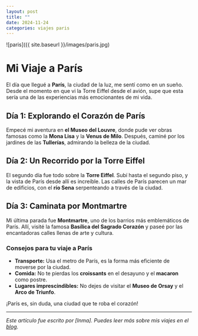 ```yaml
---
layout: post
title: ""
date: 2024-11-24
categories: viajes paris
---
```

![paris]({{ site.baseurl }}/images/paris.jpg)
# Mi Viaje a París

El día que llegué a **París**, la ciudad de la luz, me sentí como en un sueño. Desde el momento en que vi la Torre Eiffel desde el avión, supe que esta sería una de las experiencias más emocionantes de mi vida.

## Día 1: Explorando el Corazón de París

Empecé mi aventura en **el Museo del Louvre**, donde pude ver obras famosas como la **Mona Lisa** y la **Venus de Milo**. Después, caminé por los jardines de las **Tullerías**, admirando la belleza de la ciudad.

## Día 2: Un Recorrido por la Torre Eiffel

El segundo día fue todo sobre la **Torre Eiffel**. Subí hasta el segundo piso, y la vista de París desde allí es increíble. Las calles de París parecen un mar de edificios, con el **río Sena** serpenteando a través de la ciudad.

## Día 3: Caminata por Montmartre

Mi última parada fue **Montmartre**, uno de los barrios más emblemáticos de París. Allí, visité la famosa **Basílica del Sagrado Corazón** y paseé por las encantadoras calles llenas de arte y cultura.

### Consejos para tu viaje a París

- **Transporte:** Usa el metro de París, es la forma más eficiente de moverse por la ciudad.
- **Comida:** No te pierdas los **croissants** en el desayuno y el **macaron** como postre.
- **Lugares imprescindibles:** No dejes de visitar el **Museo de Orsay** y el **Arco de Triunfo**.

¡París es, sin duda, una ciudad que te roba el corazón!

---

*Este artículo fue escrito por [Inma]. Puedes leer más sobre mis viajes en el [blog](https://mi-blog-de-viajes.com).*
